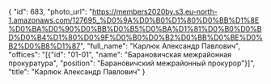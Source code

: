 {
    "id": 683,
    "photo_url": "https://members2020by.s3.eu-north-1.amazonaws.com/127695_%D0%9A%D0%B0%D1%80%D0%BB%D1%8E%D0%BA%D0%90%D0%BB%D0%B5%D0%BA%D1%81%D0%B0%D0%BD%D0%B4%D1%80%D0%9F%D0%B0%D0%B2%D0%BB%D0%BE%D0%B2%D0%B8%D1%87",
    "full_name": "Карлюк Александр Павлович",
    "offices": "[{\"id\": \"01-01\", \"name\": \"Барановичская межрайонная прокуратура\", \"position\": \"Барановичский межрайонный прокурор\"}]",
    "title": "Карлюк Александр Павлович"
}